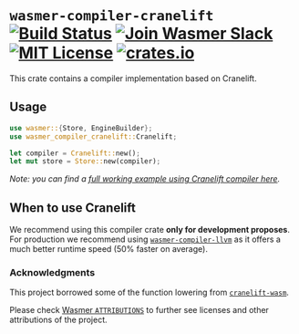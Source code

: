 # `wasmer-compiler-cranelift` [![Build Status](https://github.com/wasmerio/wasmer/workflows/build/badge.svg?style=flat-square)](https://github.com/wasmerio/wasmer/actions?query=workflow%3Abuild) [![Join Wasmer Slack](https://img.shields.io/static/v1?label=Slack&message=join%20chat&color=brighgreen&style=flat-square)](https://slack.wasmer.io) [![MIT License](https://img.shields.io/github/license/wasmerio/wasmer.svg?style=flat-square)](https://github.com/wasmerio/wasmer/blob/master/LICENSE) [![crates.io](https://img.shields.io/crates/v/wasmer-compiler-cranelift.svg)](https://crates.io/crates/wasmer-compiler-cranelift)

This crate contains a compiler implementation based on Cranelift.

## Usage

```rust
use wasmer::{Store, EngineBuilder};
use wasmer_compiler_cranelift::Cranelift;

let compiler = Cranelift::new();
let mut store = Store::new(compiler);
```

*Note: you can find a [full working example using Cranelift compiler
here][example].*

## When to use Cranelift

We recommend using this compiler crate **only for development
proposes**. For production we recommend using [`wasmer-compiler-llvm`]
as it offers a much better runtime speed (50% faster on average).

### Acknowledgments

This project borrowed some of the function lowering from
[`cranelift-wasm`].

Please check [Wasmer `ATTRIBUTIONS`] to further see licenses and other
attributions of the project.


[example]: https://github.com/wasmerio/wasmer/blob/master/examples/compiler_cranelift.rs
[`wasmer-compiler-llvm`]: https://github.com/wasmerio/wasmer/tree/master/lib/compiler-llvm
[`cranelift-wasm`]: https://crates.io/crates/cranelift-wasm
[Wasmer `ATTRIBUTIONS`]: https://github.com/wasmerio/wasmer/blob/master/ATTRIBUTIONS.md
